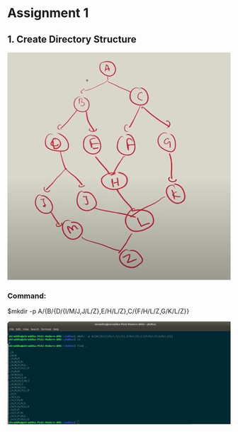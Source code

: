 # Assignment 1

## 1. Create Directory Structure

![Structure](Images/One1.png)


### Command:
$mkdir -p A/{B/{D/{I/M/J,J/L/Z},E/H/L/Z},C/{F/H/L/Z,G/K/L/Z}}


![Structure](Images/One.png)
